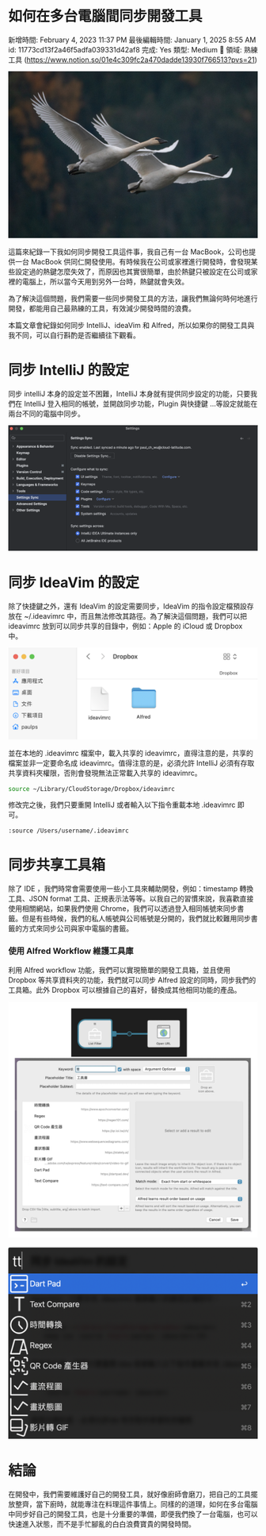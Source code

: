 # 如何在多台電腦間同步開發工具

新增時間: February 4, 2023 11:37 PM
最後編輯時間: January 1, 2025 8:55 AM
id: 11773cd13f2a46f5adfa039331d42af8
完成: Yes
類型: Medium
🧩 領域: 熟練工具 (https://www.notion.so/01e4c309fc2a470dadde13930f766513?pvs=21)

![richard-lee-HZvKrcQflA0-unsplash.jpg](%E5%A6%82%E4%BD%95%E5%9C%A8%E5%A4%9A%E5%8F%B0%E9%9B%BB%E8%85%A6%E9%96%93%E5%90%8C%E6%AD%A5%E9%96%8B%E7%99%BC%E5%B7%A5%E5%85%B7/richard-lee-HZvKrcQflA0-unsplash.jpg)

這篇來紀錄一下我如何同步開發工具這件事，我自己有一台 MacBook，公司也提供一台 MacBook 供同仁開發使用。有時候我在公司或家裡進行開發時，會發現某些設定過的熱鍵怎麼失效了，而原因也其實很簡單，由於熱鍵只被設定在公司或家裡的電腦上，所以當今天用到另外一台時，熱鍵就會失效。

為了解決這個問題，我們需要一些同步開發工具的方法，讓我們無論何時何地進行開發，都能用自己最熟練的工具，有效減少開發時間的浪費。

本篇文章會紀錄如何同步 IntelliJ、ideaVim 和 Alfred，所以如果你的開發工具與我不同，可以自行斟酌是否繼續往下觀看。

# 同步 IntelliJ 的設定

同步 intelliJ 本身的設定並不困難，IntelliJ 本身就有提供同步設定的功能，只要我們在 IntelliJ 登入相同的帳號，並開啟同步功能，Plugin 與快捷鍵 …等設定就能在兩台不同的電腦中同步。

![截圖 2023-02-05 下午9.53.36.png](%E5%A6%82%E4%BD%95%E5%9C%A8%E5%A4%9A%E5%8F%B0%E9%9B%BB%E8%85%A6%E9%96%93%E5%90%8C%E6%AD%A5%E9%96%8B%E7%99%BC%E5%B7%A5%E5%85%B7/%25E6%2588%25AA%25E5%259C%2596_2023-02-05_%25E4%25B8%258B%25E5%258D%25889.53.36.png)

# 同步 IdeaVim 的設定

除了快捷鍵之外，還有 IdeaVim 的設定需要同步，IdeaVim 的指令設定檔預設存放在 ~/.ideavimrc 中，而且無法修改其路徑。為了解決這個問題，我們可以把 ideavimrc 放到可以同步共享的目錄中，例如：Apple 的 iCloud 或 Dropbox 中。

![截圖 2023-03-05 下午10.16.35.png](%E5%A6%82%E4%BD%95%E5%9C%A8%E5%A4%9A%E5%8F%B0%E9%9B%BB%E8%85%A6%E9%96%93%E5%90%8C%E6%AD%A5%E9%96%8B%E7%99%BC%E5%B7%A5%E5%85%B7/%25E6%2588%25AA%25E5%259C%2596_2023-03-05_%25E4%25B8%258B%25E5%258D%258810.16.35.png)

並在本地的 .ideavimrc 檔案中，載入共享的 ideavimrc，直得注意的是，共享的檔案並非一定要命名成 ideavimrc。值得注意的是，必須允許 IntelliJ 必須有存取共享資料夾權限，否則會發現無法正常載入共享的 ideavimrc。

```bash
source ~/Library/CloudStorage/Dropbox/ideavimrc
```

修改完之後，我們只要重開 IntelliJ 或者輸入以下指令重載本地 .ideavimrc 即可。

```bash
:source /Users/username/.ideavimrc
```

# 同步共享工具箱

除了 IDE ，我們時常會需要使用一些小工具來輔助開發，例如：timestamp 轉換工具、JSON format 工具、正規表示法等等。以我自己的習慣來說，我喜歡直接使用相關網站，如果我們使用 Chrome，我們可以透過登入相同帳號來同步書籤。但是有些時候，我們的私人帳號與公司帳號是分開的，我們就比較難用同步書籤的方式來同步公司與家中電腦的書籤。

### 使用 Alfred Workflow 維護工具庫

利用 Alfred workflow 功能，我們可以實現簡單的開發工具箱，並且使用 Dropbox 等共享資料夾的功能，我們就可以同步 Alfred 設定的同時，同步我們的工具箱。此外 Dropbox 可以根據自己的喜好，替換成其他相同功能的產品。

![Discuss - Alfred toolbox.jpg](%E5%A6%82%E4%BD%95%E5%9C%A8%E5%A4%9A%E5%8F%B0%E9%9B%BB%E8%85%A6%E9%96%93%E5%90%8C%E6%AD%A5%E9%96%8B%E7%99%BC%E5%B7%A5%E5%85%B7/Discuss_-_Alfred_toolbox.jpg)

![截圖 2023-03-05 下午9.16.53.png](%E5%A6%82%E4%BD%95%E5%9C%A8%E5%A4%9A%E5%8F%B0%E9%9B%BB%E8%85%A6%E9%96%93%E5%90%8C%E6%AD%A5%E9%96%8B%E7%99%BC%E5%B7%A5%E5%85%B7/%25E6%2588%25AA%25E5%259C%2596_2023-03-05_%25E4%25B8%258B%25E5%258D%25889.16.53.png)

# 結論

在開發中，我們需要維護好自己的開發工具，就好像廚師會磨刀，把自己的工具擺放整齊，當下廚時，就能專注在料理這件事情上。同樣的的道理，如何在多台電腦中同步好自己的開發工具，也是十分重要的準備，即便我們換了一台電腦，也可以快速進入狀態，而不是手忙腳亂的白白浪費寶貴的開發時間。